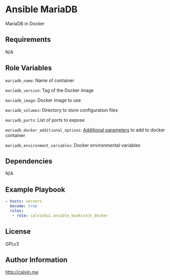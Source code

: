 # Ansible MariaDB

MariaDB in Docker

##  Requirements

N/A

## Role Variables

`mariadb_name`: Name of container

`mariadb_version`: Tag of the Docker image

`mariadb_image`: Docker image to use

`mariadb_volumes`: Directory to store configuration files

`mariadb_ports`: List of ports to expose

`mariadb_docker_additional_options`: [Additional parameters](https://docs.ansible.com/ansible/latest/modules/docker_container_module.html) to add to docker container

`mariadb_environment_variables`: Docker environmental variables

## Dependencies

N/A

## Example Playbook

```yaml
- hosts: servers
  become: true
  roles:
   - role: calvinbui.ansible_bookstack_docker
```

## License

GPLv3

## Author Information

http://calvin.me
